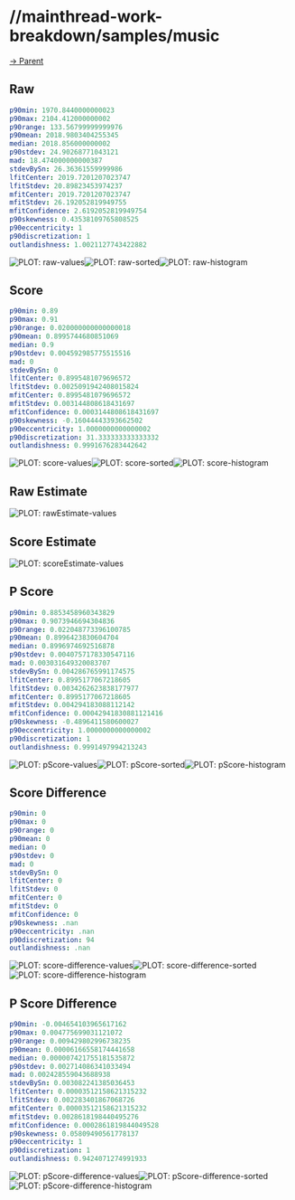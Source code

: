
# //mainthread-work-breakdown/samples/music

[→ Parent](../..)


## Raw


```yaml
p90min: 1970.8440000000023
p90max: 2104.412000000002
p90range: 133.56799999999976
p90mean: 2018.9803404255345
median: 2018.856000000002
p90stdev: 24.90268771043121
mad: 18.474000000000387
stdevBySn: 26.36361559999986
lfitCenter: 2019.7201207023747
lfitStdev: 20.89823453974237
mfitCenter: 2019.7201207023747
mfitStdev: 26.192052819949755
mfitConfidence: 2.6192052819949754
p90skewness: 0.43538109765808525
p90eccentricity: 1
p90discretization: 1
outlandishness: 1.0021127743422882

```

![PLOT: raw-values](./raw/values.svg)![PLOT: raw-sorted](./raw/sorted.svg)![PLOT: raw-histogram](./raw/histogram.svg)
## Score


```yaml
p90min: 0.89
p90max: 0.91
p90range: 0.020000000000000018
p90mean: 0.8995744680851069
median: 0.9
p90stdev: 0.004592985775515516
mad: 0
stdevBySn: 0
lfitCenter: 0.8995481079696572
lfitStdev: 0.0025091942408015824
mfitCenter: 0.8995481079696572
mfitStdev: 0.003144808618431697
mfitConfidence: 0.0003144808618431697
p90skewness: -0.16044443393662502
p90eccentricity: 1.0000000000000002
p90discretization: 31.333333333333332
outlandishness: 0.9991676283442642

```

![PLOT: score-values](./score/values.svg)![PLOT: score-sorted](./score/sorted.svg)![PLOT: score-histogram](./score/histogram.svg)
## Raw Estimate

![PLOT: rawEstimate-values](./rawEstimate/values.svg)
## Score Estimate

![PLOT: scoreEstimate-values](./scoreEstimate/values.svg)
## P Score


```yaml
p90min: 0.8853458960343829
p90max: 0.9073946694304836
p90range: 0.022048773396100785
p90mean: 0.8996423830604704
median: 0.8996974692516878
p90stdev: 0.0040757178330547116
mad: 0.003031649320083707
stdevBySn: 0.004286765991174575
lfitCenter: 0.8995177067218605
lfitStdev: 0.0034262623838177977
mfitCenter: 0.8995177067218605
mfitStdev: 0.004294183088112142
mfitConfidence: 0.00042941830881121416
p90skewness: -0.4896411580600027
p90eccentricity: 1.0000000000000002
p90discretization: 1
outlandishness: 0.9991497994213243

```

![PLOT: pScore-values](./pScore/values.svg)![PLOT: pScore-sorted](./pScore/sorted.svg)![PLOT: pScore-histogram](./pScore/histogram.svg)
## Score Difference


```yaml
p90min: 0
p90max: 0
p90range: 0
p90mean: 0
median: 0
p90stdev: 0
mad: 0
stdevBySn: 0
lfitCenter: 0
lfitStdev: 0
mfitCenter: 0
mfitStdev: 0
mfitConfidence: 0
p90skewness: .nan
p90eccentricity: .nan
p90discretization: 94
outlandishness: .nan

```

![PLOT: score-difference-values](./score-difference/values.svg)![PLOT: score-difference-sorted](./score-difference/sorted.svg)![PLOT: score-difference-histogram](./score-difference/histogram.svg)
## P Score Difference


```yaml
p90min: -0.004654103965617162
p90max: 0.004775699031121072
p90range: 0.009429802996738235
p90mean: 0.00006166558174441658
median: 0.000007421755181535872
p90stdev: 0.002714086341033494
mad: 0.002428559043688938
stdevBySn: 0.003082241385036453
lfitCenter: 0.00003512158621315232
lfitStdev: 0.002283401867068726
mfitCenter: 0.00003512158621315232
mfitStdev: 0.0028618198440495276
mfitConfidence: 0.0002861819844049528
p90skewness: 0.05809490561778137
p90eccentricity: 1
p90discretization: 1
outlandishness: 0.9424071274991933

```

![PLOT: pScore-difference-values](./pScore-difference/values.svg)![PLOT: pScore-difference-sorted](./pScore-difference/sorted.svg)![PLOT: pScore-difference-histogram](./pScore-difference/histogram.svg)